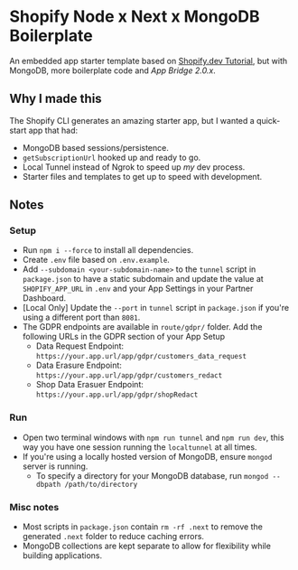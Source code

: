 # Shopify Node x Next x MongoDB Boilerplate

An embedded app starter template based on [Shopify.dev Tutorial](https://shopify.dev/tutorials/build-a-shopify-app-with-node-and-react), but with MongoDB, more boilerplate code and _App Bridge 2.0.x_.

## Why I made this

The Shopify CLI generates an amazing starter app, but I wanted a quick-start app that had:

- MongoDB based sessions/persistence.
- `getSubscriptionUrl` hooked up and ready to go.
- Local Tunnel instead of Ngrok to speed up _my_ dev process.
- Starter files and templates to get up to speed with development.

## Notes

### Setup

- Run `npm i --force` to install all dependencies.
- Create `.env` file based on `.env.example`.
- Add `--subdomain <your-subdomain-name>` to the `tunnel` script in `package.json` to have a static subdomain and update the value at `SHOPIFY_APP_URL` in `.env` and your App Settings in your Partner Dashboard.
- [Local Only] Update the `--port` in `tunnel` script in `package.json` if you're using a different port than `8081`.
- The GDPR endpoints are available in `route/gdpr/` folder. Add the following URLs in the GDPR section of your App Setup
  - Data Request Endpoint: `https://your.app.url/app/gdpr/customers_data_request`
  - Data Erasure Endpoint: `https://your.app.url/app/gdpr/customers_redact`
  - Shop Data Erasuer Endpoint: `https://your.app.url/app/gdpr/shopRedact`

### Run

- Open two terminal windows with `npm run tunnel` and `npm run dev`, this way you have one session running the `localtunnel` at all times.
- If you're using a locally hosted version of MongoDB, ensure `mongod` server is running.
  - To specify a directory for your MongoDB database, run `mongod --dbpath /path/to/directory`

### Misc notes

- Most scripts in `package.json` contain `rm -rf .next` to remove the generated `.next` folder to reduce caching errors.
- MongoDB collections are kept separate to allow for flexibility while building applications.
